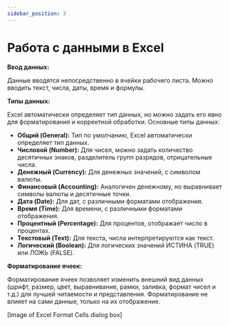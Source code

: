 ```yaml
---
sidebar_position: 3
---
```


# Работа с данными в Excel

**Ввод данных:**

Данные вводятся непосредственно в ячейки рабочего листа.  Можно вводить текст, числа, даты, время и формулы.

**Типы данных:**

Excel автоматически определяет тип данных, но можно задать его явно для форматирования и корректной обработки. Основные типы данных:

* **Общий (General):**  Тип по умолчанию, Excel автоматически определяет тип данных.
* **Числовой (Number):**  Для чисел, можно задать количество десятичных знаков, разделитель групп разрядов, отрицательные числа.
* **Денежный (Currency):**  Для денежных значений, с символом валюты.
* **Финансовый (Accounting):**  Аналогичен денежному, но выравнивает символы валюты и десятичные точки.
* **Дата (Date):**  Для дат, с различными форматами отображения.
* **Время (Time):**  Для времени, с различными форматами отображения.
* **Процентный (Percentage):**  Для процентов, отображает число в процентах.
* **Текстовый (Text):**  Для текста, числа интерпретируются как текст.
* **Логический (Boolean):**  Для логических значений ИСТИНА (TRUE) или ЛОЖЬ (FALSE).

**Форматирование ячеек:**

Форматирование ячеек позволяет изменить внешний вид данных (шрифт, размер, цвет, выравнивание, рамки, заливка, формат чисел и т.д.) для лучшей читаемости и представления.  Форматирование не влияет на сами данные, только на их отображение.

[Image of Excel Format Cells dialog box]
